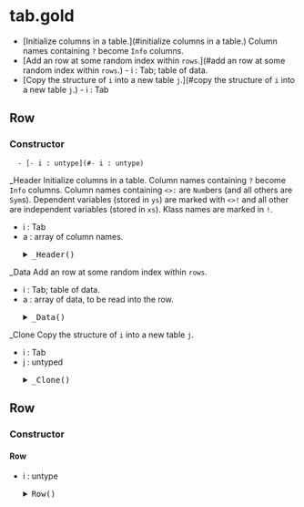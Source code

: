 #  tab.gold


- [Initialize columns in a table.](#initialize columns in a table.) Column names containing `?` become `Info` columns.
- [Add an row at some random index within `rows`.](#add an row at some random index within `rows`.) - i : Tab; table of data.
- [Copy the structure of `i` into a new table `j`.](#copy the structure of `i` into a new table `j`.) - i : Tab
## Row
### Constructor
      - [- i : untype](#- i : untype) 

_Header
Initialize columns in a table.
Column names containing `?` become `Info` columns.
Column names containing `<>:` are `Num`bers (and all others are `Sym`s).
Dependent variables (stored in `ys`) are marked with `<>!` 
and all other are independent variables (stored in `xs`).
Klass names are marked in `!`.
- i : Tab
- a : array of column names.

<ul><details><summary><tt><tt>_Header()</tt></tt></summary>

```awk
function _Header(i,a,   where, what, j) {
  for(j=1; j<=length(a); j++) {
    i.names[j] = a[j]
    if (a[j] ~ /\?/) {
      what="Info"
      where="info"
    } else {
      what = a[j] ~ /[:<>]/ ?  "Num" : "Sym"
      where= a[j] ~ /[!<>]/ ?  "ys"  : "xs"
    }
    hAS(i.cols, j, what, a[j],j)   
    i[where][j]
    if (a[j]~/!/) i.klass = j }}
```

</details></ul>



_Data
Add an row at some random index within `rows`.
- i : Tab; table of data.
- a : array of data, to be read into the row.

<ul><details><summary><tt><tt>_Data()</tt></tt></summary>

```awk
function _Data(i,a,    r,j) {
  r = rand()
  has(i.rows, r, "Row")
  for(j=1; j<=length(a); j++) 
    i.rows[r].cells[j] = add(i.cols[j], a[j]) }
```

</details></ul>



_Clone
Copy the structure of `i` into a new table `j`.
- i : Tab
- j : untyped

<ul><details><summary><tt><tt>_Clone()</tt></tt></summary>

```awk
function _Clone(i,j) {
  Tab(j)
  TabHeader(j, i.names) }
```

</details></ul>




## Row

### Constructor

#### Row
- i : untype

<ul><details><summary><tt><tt>Row()</tt></tt></summary>

```awk
function Row(i) {
  Object(i)
  has(i,"cells")
  has(i,"ranges") }
```

</details></ul>




